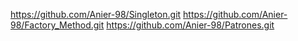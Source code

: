 
https://github.com/Anier-98/Singleton.git
https://github.com/Anier-98/Factory_Method.git
https://github.com/Anier-98/Patrones.git
